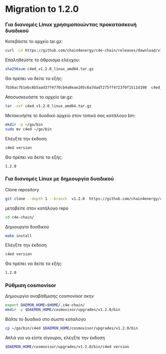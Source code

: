 <!--
order: 12
-->

# Migration to 1.2.0
### Για διανομές Linux χρησιμοποιώντας προκατασκευή δυαδικού

Κατεβάστε το αρχείο tar.gz:

```bash
curl -LO https://github.com/chain4energy/c4e-chain/releases/download/v1.2.0/c4ed_v1.2.0_linux_amd64.tar.gz
```

Επαληθεύστε το άθροισμα ελέγχου:

```bash
sha256sum c4ed_v1.2.0_linux_amd64.tar.gz
```

Θα πρέπει να δείτε τα εξής:

```bash
7b36ac7b1ebc6b5aad37f4770cb4a8eae205c6a7dad7275ff4723f0f1511d198  c4ed_v1.2.0_linux_amd64.tar.gz
```

Αποσυσκευάστε το αρχείο tar.gz:

```bash
tar -xvf c4ed_v1.2.0_linux_amd64.tar.gz
```

Μετακινήστε το δυαδικό αρχείο στον τοπικό σας κατάλογο bin:

```bash
mkdir -p ~/go/bin
sudo mv c4ed ~/go/bin
```

Ελέγξτε την έκδοση
```bash
c4ed version
```

Θα πρέπει να δείτε τα εξής:
```bash
1.2.0
```

### Για διανομές Linux με δημιουργία δυαδικού
Clone repository
```bash
git clone --depth 1 --branch  v1.2.0  https://github.com/chain4energy/c4e-chain.git
```
μεταβείτε στον κατάλογο repo
```bash
cd c4e-chain/
```

Δημιουργία δυαδικού
```bash
make install
```

Ελέγξτε την έκδοση
```bash
c4ed version
```

Θα πρέπει να δείτε τα εξής:
```bash
1.2.0
```


### Ρύθμιση cosmovisor

Δημιουργία αναβάθμισης cosmovisor σκην
```bash
export DAEMON_HOME=$HOME/.c4e-chain/
mkdir -p $DAEMON_HOME/cosmovisor/upgrades/v1.2.0/bin
```

Βάλτε το δυαδικό στο σωστο καταλογο
```bash
cp ~/go/bin/c4ed $DAEMON_HOME/cosmovisor/upgrades/v1.2.0/bin
```

Απλά για να είστε σίγουροι, ελέγξτε την έκδοση
```bash
$DAEMON_HOME/cosmovisor/upgrades/v1.2.0/bin/c4ed version
```
